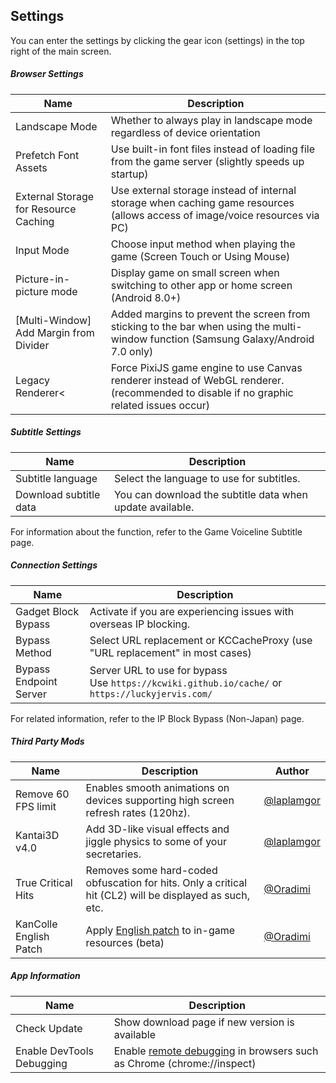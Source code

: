<link rel="stylesheet" href="https://fonts.googleapis.com/css2?family=Material+Symbols+Outlined:opsz,wght,FILL,GRAD@20,400,0,0&icon_names=settings" />

## Settings 

You can enter the settings by clicking the gear icon (<span class="material-symbols-outlined inline-icon">settings</span>) in the top right of the main screen.

##### Browser Settings

| Name | Description | 
| --- | -- |
| Landscape Mode | Whether to always play in landscape mode regardless of device orientation |
| Prefetch Font Assets | Use built-in font files instead of loading file from the game server (slightly speeds up startup) |
| External Storage for Resource Caching | Use external storage instead of internal storage when caching game resources<br/>(allows access of image/voice resources via PC) |
| Input Mode | Choose input method when playing the game (Screen Touch or Using Mouse) |
| Picture-in-picture mode | Display game on small screen when switching to other app or home screen (Android 8.0+)|
| [Multi-Window] Add Margin from Divider | Added margins to prevent the screen from sticking to the bar when using the multi-window function (Samsung Galaxy/Android 7.0 only) |
| Legacy Renderer< | Force PixiJS game engine to use Canvas renderer instead of WebGL renderer. (recommended to disable if no graphic related issues occur) | 

##### Subtitle Settings

| Name | Description |
| --- | --- |
| Subtitle language | Select the language to use for subtitles. |
| Download subtitle data | You can download the subtitle data when update available. |

For information about the function, refer to the <span class="link" data-move="voiceline">Game Voiceline Subtitle</span> page.

##### Connection Settings

| Name | Description | 
| --- | --- |
| Gadget Block Bypass | Activate if you are experiencing issues with overseas IP blocking. |
| Bypass Method | Select URL replacement or KCCacheProxy (use "URL replacement" in most cases)|
| Bypass Endpoint Server | Server URL to use for bypass<br/>Use `https://kcwiki.github.io/cache/` or `https://luckyjervis.com/` |

For related information, refer to the <span class="link" data-move="gadgetbypass">IP Block Bypass (Non-Japan)</span> page.

##### Third Party Mods

| Name                   | Description | Author |
|------------------------| --- | --- |
| Remove 60 FPS limit    | Enables smooth animations on devices supporting high screen refresh rates (120hz). | [@laplamgor](https://x.com/laplamgor) |
| Kantai3D v4.0          | Add 3D-like visual effects and jiggle physics to some of your secretaries. | [@laplamgor](https://x.com/laplamgor) | 
| True Critical Hits     | Removes some hard-coded obfuscation for hits. Only a critical hit (CL2) will be displayed as such, etc. | [@Oradimi](https://x.com/oradimi) |
| KanColle English Patch | Apply [English patch](https://github.com/Oradimi/KanColle-English-Patch-KCCP) to in-game resources (beta) | [@Oradimi](https://x.com/oradimi) |

##### App Information

| Name | Description | 
| --- | --- |
| Check Update | Show download page if new version is available | 
| Enable DevTools Debugging | Enable [remote debugging](https://developer.chrome.com/docs/devtools/remote-debugging?hl=en) in browsers such as Chrome (chrome://inspect) |